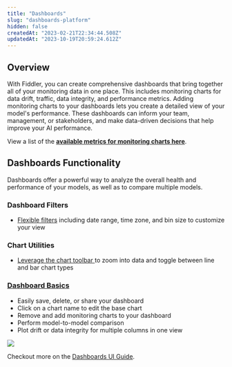 ```yaml
---
title: "Dashboards"
slug: "dashboards-platform"
hidden: false
createdAt: "2023-02-21T22:34:44.508Z"
updatedAt: "2023-10-19T20:59:24.612Z"
---
```

## Overview

With Fiddler, you can create comprehensive dashboards that bring together all of your monitoring data in one place. This includes monitoring charts for data drift, traffic, data integrity, and performance metrics. Adding monitoring charts to your dashboards lets you create a detailed view of your model's performance. These dashboards can inform your team, management, or stakeholders, and make data-driven decisions that help improve your AI performance. 

View a list of the **[available metrics for monitoring charts here](doc:monitoring-charts-platform#supported-metric-types)**.

## Dashboards Functionality

Dashboards offer a powerful way to analyze the overall health and performance of your models, as well as to compare multiple models. 

### Dashboard Filters

- [Flexible filters](doc:dashboards-ui#dashboard-filters) including date range, time zone, and bin size to customize your view

### Chart Utilities

- [Leverage the chart toolbar ](doc:dashboard-interactions#zoom)to zoom into data and toggle between line and bar chart types

### [Dashboard Basics](doc:dashboard-utilities)

- Easily save, delete, or share your dashboard
- Click on a chart name to edit the base chart
- Remove and add monitoring charts to your dashboard
- Perform model-to-model comparison
- Plot drift or data integrity for multiple columns in one view

![](https://files.readme.io/9bf5fc2-image.png)

Checkout more on the [Dashboards UI Guide](doc:dashboards-ui).